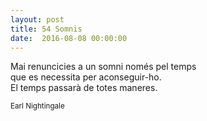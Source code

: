 ```yaml
---
layout: post
title: 54 Somnis
date:  2016-08-08 00:00:00
---
```


Mai renuncicies a un somni només pel temps<br />
que es necessita per aconseguir-ho.<br />
El temps passarà de totes maneres.<br />

<small>Earl Nightingale</small>
